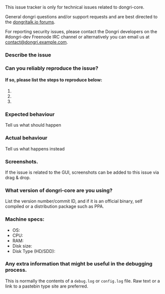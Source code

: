 <!--- Remove sections that do not apply -->

This issue tracker is only for technical issues related to dongri-core.

General dongri questions and/or support requests and are best directed to the [dongritalk.io forums](https://dongritalk.io/).

For reporting security issues, please contact the Dongri developers on the #dongri-dev Freenode IRC channel or alternatively you can email us at contact@dongri.example.com.

### Describe the issue

### Can you reliably reproduce the issue?
#### If so, please list the steps to reproduce below:
1.
2.
3.

### Expected behaviour
Tell us what should happen

### Actual behaviour
Tell us what happens instead

### Screenshots.
If the issue is related to the GUI, screenshots can be added to this issue via drag & drop.

### What version of dongri-core are you using?
List the version number/commit ID, and if it is an official binary, self compiled or a distribution package such as PPA.

### Machine specs:
- OS:
- CPU:
- RAM:
- Disk size:
- Disk Type (HD/SDD):

### Any extra information that might be useful in the debugging process.
This is normally the contents of a `debug.log` or `config.log` file. Raw text or a link to a pastebin type site are preferred.
